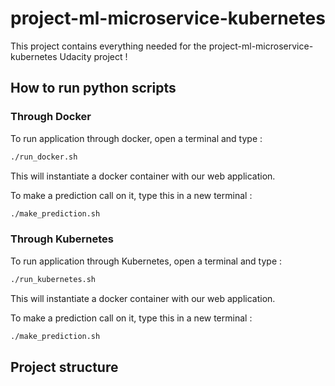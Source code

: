 # project-ml-microservice-kubernetes

This project contains everything needed for the project-ml-microservice-kubernetes Udacity project !

## How to run python scripts

### Through Docker

To run application through docker, open a terminal and type : 

```bash
./run_docker.sh
```

This will instantiate a docker container with our web application.

To make a prediction call on it, type this in a new terminal : 

```bash
./make_prediction.sh
```

### Through Kubernetes


To run application through Kubernetes, open a terminal and type :

```bash
./run_kubernetes.sh
```

This will instantiate a docker container with our web application.

To make a prediction call on it, type this in a new terminal :

```bash
./make_prediction.sh
```

## Project structure
